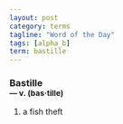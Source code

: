 ```yaml
---
layout: post
category: terms
tagline: "Word of the Day"
tags: [alpha_b]
term: bastille
---
```


<h3>Bastille<br/> <small>&mdash; v. (bas<span>&middot;</span>tille)</small></h3>
<p><ol>
<li>a fish theft</li>
</ol></p>
